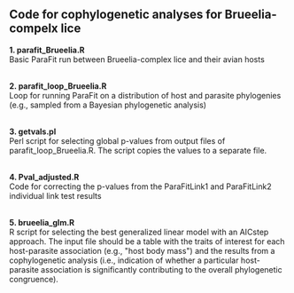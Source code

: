 ## Code for cophylogenetic analyses for Brueelia-compelx lice

<b>1. parafit_Brueelia.R</b>
<br>Basic ParaFit run between Brueelia-complex lice and their avian hosts

<br><b>2. parafit_loop_Brueelia.R</b></br>
Loop for running ParaFit on a distribution of host and parasite phylogenies (e.g., sampled from a Bayesian phylogenetic analysis)

<br><b>3. getvals.pl</b></br>
Perl script for selecting global p-values from output files of parafit_loop_Brueelia.R. The script copies the values to a separate file.

<br><b>4. Pval_adjusted.R</b></br>
Code for correcting the p-values from the ParaFitLink1 and ParaFitLink2 individual link test results

<br><b>5. brueelia_glm.R</b></br>
R script for selecting the best generalized linear model with an AICstep approach. The input file should be a table with the traits of interest for each host-parasite association (e.g., "host body mass") and the results from a cophylogenetic analysis (i.e., indication of whether a particular host-parasite association is significantly contributing to the overall phylogenetic congruence). 
